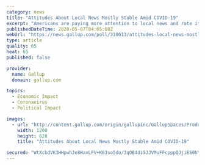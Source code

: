 ```yaml
---
category: news
title: "Attitudes About Local News Mostly Stable Amid COVID-19"
excerpt: "Americans are paying more attention to local news and rate its coronavirus coverage positively, but most of their fundamental attitudes about local news are not improving."
publishedDateTime: 2020-05-07T04:05:00Z
webUrl: "https://news.gallup.com/poll/310013/attitudes-local-news-mostly-stable-amid-covid.aspx"
type: article
quality: 65
heat: 65
published: false

provider:
  name: Gallup
  domain: gallup.com

topics:
  - Economic Impact
  - Coronavirus
  - Political Impact

images:
  - url: "http://content.gallup.com/origin/gallupinc/GallupSpaces/Production/Cms/TGBCMS/8jytut53fewjkme4f3uzwg.jpg"
    width: 1200
    height: 628
    title: "Attitudes About Local News Mostly Stable Amid COVID-19"

secured: "WtXcbdVK3HHpwhJe8HavLFV+K63so5do/3qOB4diSJJVMuFFcpppQJjiES0hY2Wa/icT+MmX04WCqARP3Q0QvW13fjxQAL8giHMY2VKYVgtGeYjX7vWhipwD1281DMLfWumnC9oM79Lu15EKyciX1MwYCnP7G0xh5RqVkkY7c2pHiiFsU2QOz3Y1QdCna9Is1qUPDqmZ2+uhKP7JC1SlZ480/JKEeGn+x7P86KQpxcJsoa1Z+JXwj5c3WjYIt2U1a1geA+Zl32njRgH4nByheP0dk2ck9KGmcAgp9/dLXs1fytPNlNbRfTM/O0q93zl6;+5bVKi5hvDs7mfB2Voe60w=="
---
```


